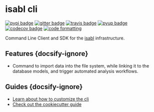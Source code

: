 # isabl cli

[![pypi badge][pypi_badge]][pypi_base]
[![gitter badge][gitter_badge]][gitter_base]
[![travis badge][travis_badge]][travis_base]
[![pyup badge][pyup_badge]][pyup_base]
[![codecov badge][codecov_badge]][codecov_base]
[![code formatting][black_badge]][black_base]

Command Line Client and SDK for the [isabl] infrastructure.

## Features {docsify-ignore}

* Command to import data into the file system, while linking it to the database models, and trigger automated analysis workflows.


## Guides {docsify-ignore}

- [Learn about how to customize the cli](cli/customization)
- [Check out the cookiecutter guide](cli/cookiecutter-cli)

[isabl]: https://github.com/isabl-io
[codecov_badge]: https://codecov.io/gh/isabl-io/isabl_cli/branch/master/graph/badge.svg
[codecov_base]: https://codecov.io/gh/isabl-io/isabl_cli
[gitter_badge]: https://badges.gitter.im/isabl-io/isabl_cli/Lobby.svg
[gitter_base]: https://gitter.im/isabl-io/isabl_cli
[pypi_badge]: https://img.shields.io/pypi/v/isabl_cli.svg
[pypi_base]: https://pypi.python.org/pypi/isabl_cli
[pyup_badge]: https://pyup.io/repos/github/isabl-io/isabl_cli/shield.svg
[pyup_base]: https://pyup.io/repos/github/isabl-io/isabl_cli/
[travis_badge]: https://img.shields.io/travis/isabl-io/isabl_cli/master.svg
[travis_base]: https://travis-ci.org/isabl-io/isabl_cli
[black_badge]: https://img.shields.io/badge/code%20style-black-000000.svg
[black_base]: https://github.com/ambv/black
